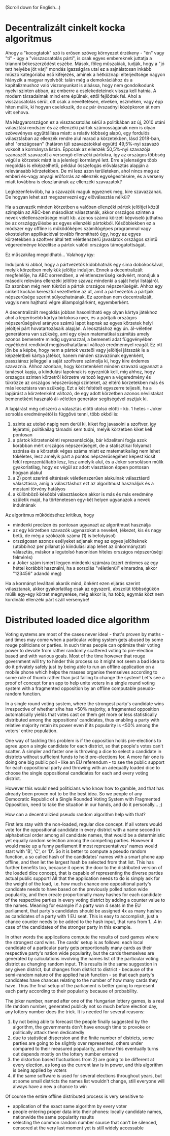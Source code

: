 (Scroll down for English...)

# Decentralizált cinkelt kocka algoritmus

Ahogy a "kocogtatok" szó is erősen szöveg környezet érzékeny - "én" vagy "ti" - úgy a "visszacsatolás párti", is csak egyes embereknek juttatja a trianoni békeszerződést eszébe. Mások, főleg műszakiak, tudják, hogy a "jó tett helyébe jót várj" mondás igazságára utal ez a sajnálatosan inkább műszó kategóriába eső kifejezés, aminek a hétköznapi elterjedtsége nagyon hiányzik a magyar nyelvből: talán még a demokráciához és a kapitalizmushoz való viszonyunkat is aláássa, hogy nem gondolkodunk nyelvi szinten abban, az emberre a cselekedeteinek vissza kell hatnia. A modern társadalmak mind erre épülnek, ettől fejlődtek fel. Ahol a visszacsatolás sérül, ott csak a neveltetésen, elveken, eszméken, vagy épp hiten múlik, ki hogyan cselekszik, de az pár évszadnyi középkoron át nem vitt sehova.

Ma Magyarországon ez a visszacsatolás sérül a politikában az új, 2010 utáni választási rendszer és az ellenzéki pártok számosságának nem is olyan szövevényes együttállása miatt: a relatív többség alapú, egy fordulós választásban az ellenzék rendre alul marad a körzetekben, lásd 2018-ban, ahol "országosan" (határon túli szavazatokkal együtt) 49,5%-nyi szavazó voksolt a kormányra listán. Éppcsak az ellenzék 50,5%-nyi szavazója szanaszét szavazott a versengő ellenzéki pártokra, így az országos többség végül a körzetek miatt is a jelenlegi kormányé lett. Erre a jelenségre több megoldás is elképzelhető, például összefogás előválasztás alapján a relevánsabb körzetekben. De mi lesz azon területeken, ahol nincs meg az emberi és-vagy anyagi erőforrás az ellenzék egységesítésére, és a verseny miatt továbbra is eloszlanának az ellenzéki szavazatok?

Legkézenfekvőbb, ha a szavazók maguk egyeznek meg, kire szavazzanak. De hogyan lehet azt megszervezni egy előválasztás nélkül?

Ha a szavazók minden körzetben a valóban ellenzéki pártok jelöltjei közül szimplán az ABC-ben másodikat választanák, akkor országos szinten a nevek véletlenszerűsége miatt kb. azonos számú körzeti képviselő juthatna be az országgyűlésbe az egyes ellenzéki pártokból. Későbbiekben ez a módszer egy offline is működőképes számítógépes programmal vagy okostelefon applikációval tovább finomítható úgy, hogy az egyes körzetekben a szoftver által tett véletlenszerű javaslatok országos szintű végeredménye közelítse a pártok valódi országos támogatottságát.

Ez műszakilag megoldható... Valahogy így:

Induljunk ki abból, hogy a pártvezetők kidobhatnák egy sima dobókockával, melyik körzetben melyikük jelöltje induljon. Ennek a decentralizált megfelelője, ha ABC sorrendben, a véletlenszerűség kedvéért, mondjuk a második releváns ellenzéki jelöltre szavaz mindenki a saját helyi listájáról. Ez azonban még nem tükrözi a pártok országos népszerűségét. Ahhoz egy cinkelt kockán keresztül vezethetne az út, amit a pártvezetők a pártjaik népszerűsége szerint súlyozhatnának. Ez azonban nem decentralizált, vagyis nem hajtható végre állampolgárként, egyemberként.

A decentralizált megoldás jobban hasonlítható egy olyan kártya játékhoz ahol a legerősebb kártya birtokosa nyer, és a pártjaik országos népszerűségével arányos számú lapot kapnak az egyes körzetek helyi jelöltjei párt hovatartozásaik alapján. A leosztáshoz egy ún. ál-véletlen generátorra van szükség, ami egy olyan matematikai számítás amely azonos bemenetre mindig ugyanazzal, a bemeneti adat függvényében egyébként rendkívül megjósolhatatlanul változó eredménnyel reagál. Ez ott jön be a képbe, hogy nem a pártok vezteői vagy jelöltjei játsszák le a  képzeletbeli kártya játékot, hanem minden szavazónak egyenként, passziánsz jelleggel a saját szoftvere számolja ki, hogy kire érdemes szavaznia. Ahhoz azonban, hogy körzetenként minden szavazó ugyanazt a tanácsot kapja, a kiindulási lapoknak is egyezniük kell, míg ahhoz, hogy orszagos szinten körzetről körzetre valtozó legyen a végeredmény és tükrözze az országos népszerűségi szinteket, az eltérő körzetekben más és más leosztásra van szükség. Ezt a két feltételt egyszerre teljesíti, ha a lapjárást a körzetenként változó, de egy adott körzetben azonos névlistakat bemenetként használó ál-véletlen generátor segítségével osztjuk ki.

A lapjárást még célszerű a választás előtti utolsó előtti - kb. 1 hetes - Joker sorsolás eredményétől is függővé tenni, több okból is:
1) szinte az utolsó napig nem derül ki, kiket fog javasolni a szoftver, így lejáratni, politikailag támadni sem tudni, melyik körzetben kiket kell pontosan
2) a pártok körzetenkénti reprezentációja, bár közelíteni fogja azok korábban mért országos népszerűségét, de a statisztikai folyamat szórása és a körzetek véges száma miatt ez matematikailag nem lehet tökéletes, lesz amelyik párt a pontos népszerűségéhez képest kicsit felül reprezentáltabb lesz, lesz amelyik alul, és a Joker sorsoláson múlik gyakorlatilag, hogy ez végül az adott vlasztáson éppen pontosan hogyan alakul
3) a 2) pont szerinti eltérések véletlenszerűen alakulnak választásról választásra, amíg a választáshoz ezt az algoritmust használjuk és a mostani törvény hatályos
4) a különböző későbbi választásokon akkor is más és más eredmény születik majd, ha történetesen egy-két helyen ugyanazok a nevek indulnának

Az algoritmus működéséhez kritikus, hogy
 - mindenki precízen és pontosan ugyanazt az algoritmust használja
 - az egy körzetben szavazók ugynazokat a neveket, (ékezet, kis és nagy betű, de még a szóközök száma (1) is befolyásol)
 - országosan azonos esélyeket adjanak meg az egyes jelölteknek (utóbbihoz per pillanat jó kiindulási alap lehet az önkormányzati választás, máskor a legutolsó hasonlóan hiteles országos népszerűségi felmérés)
 - a Joker szám ismert legyen mindenki számára (ezért érdemes az egy héttel korábbit használni, ha a sorsolás "véletlenül" elmaradna, akkor "123456" adandó meg)

Ha a kormányt leváltani akarók mind, önként ezen eljárás szerint választanak, akkor gyakorlatilag csak az egyszerű, abszolút többségükön múlik egy-egy körzet megnyerése, még akkor is, ha több, egymás közt nem kordináló ellenzéki párt száll versenybe!

# Distributed loaded dice algorithm

Voting systems are most of the cases never ideal - that's proven by maths - and times may come when a particular voting system gets abused by some rouge politicians or parties. In such times people can optimize their voting power to deviate from rather randomly scattered voting to pre-election based and with various goals. Most of the time however that rouge government will try to hinder this process so it might not seem a bad idea to do it privately safely just by being able to run an offline application on a mobile phone which helps the masses organise themselves according to some rule of thumb rather than just failing to change the system! Let's see a proof of concept for an app to help unite voters in a single round voting system with a fragmented opposition by an offline computable pseudo-random function.

In a single round voting system, where the strongest party's candidate wins irrespective of whether s/he has >50% majority, a fragmented opposition automatically yields that votes cast on them get more or less statistically distributed among the oppositions' candidates, thus enabling a party with relative majority retain its power even if its popularity is <50% among the voters' entire population.

One way of tackling this problem is if the opposition holds pre-elections to agree upon a single candidate for each district, so that people's votes can't scatter. A simpler and faster one is throwing a dice to select a candidate in districts without sufficient funds to hold pre-elections for. A more fair one is doing one big public poll - like an EU referendum - to see the public support for each oppositional party and throwing with an adequatly loaded dice to choose the single oppositional candidates for each and every voting district.

However this would need politicians who know how to gamble, and that has already been proven not to be the best idea. So we people of any Democratic Republic of a Single Rounded Voting System with Fragmented Opposition, need to take the situation in our hands, and do it personally... ;)

How can a decentralizied pseudo random algorithm help with that?

First lets stay with the non-loaded, regular dice concept. If all voters would vote for the oppositional candidate in every district with a name second in alphabetical order among all candidate names, that would be a deterministic yet equally random selection among the competing parties. However it would make up a funny parliament if most representatives' names would start with 'B', 'C', or 'D'. So it is better to compute a pseudo random function, a so called hash of the candidates' names with a smart phone app offline, and then let the largest hash be selected from that list. This has further benefits too, because it opens the door to the distributed version of the loaded dice concept, that is capable of representing the diverse parties actual public support! All that the application needs to do is simply ask for the weight of the load, i.e. how much chance one oppositional party's candidate needs to have based on the previously polled nation wide popularity, and then create proportionally many hashes for each candidate of the respective parties in every voting district by adding a counter value to the names. Meaning for example if a party won 4 seats in the EU parliament, that party's candidates should be assigned 4x as many hashes as candidates of a party with 1 EU seat. This is easy to accomplish, just a chance counter needs to be added to the hash input, that runs from 1...4 in case of the candidates of the stronger party in this example.

In other words the applications compute the results of card games where the strongest card wins. The cards' setup is as follows: each local candidate of a particular party gets proportionally many cards as their respective party's nation wide popularity, but the cards themselves are generated by calculations involving the names list of the particular voting district as changing random input. This results in the same suggestion in any given district, but changes from district to district - because of the semi-random nature of the applied hash function - so that each party's candidates have chances relating to the number of how many cards they have. Thus the final setup of the parliament is better going to represent each party according to their popularity because of probability.

The joker number, named after one of the Hungarian lottery games, is a real life random number, generated publicly not so much before election day, any lottery number does the trick. It is needed for several reasons:
1) by not being able to forecast the people finally suggested by the algorithm, the governments don't have enough time to provoke or politically attack them dedicatedly
2) due to statistical dispersion and the finite number of districts, some parties are going to be slightly over represented, others under compared to their measured popularity, and how this eventually turns out depends mostly on the lottery number entered
3) the distortion based fluctuations from 2) are going to be different at every election, as long as the current law is in power, and this algorithm is being applied by voters
4) if the same software is used for several elections throughout years, but at some small districts the names list wouldn't change, still everyone will always have a new a chance to win

Of course the entire offline distributed process is very sensitive to
 - application of the exact same algorithm by every voter
 - people entering proper data into their phones: locally candidate names, nationwide the same popularity results
 - selecting the common random number source that can't be silenced, censored at the very last moment yet is still widely accessable
